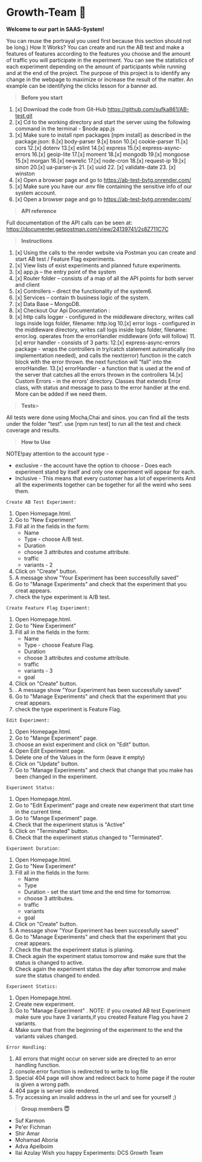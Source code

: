 
# Growth-Team 🙂

**Welcome to our part in SAAS-System!**

You can reuse the portrayal you used first because this section should not be long.)
How It Works? You can create and run the AB test and make a features of features according to the features you choose and the amount of traffic you will participate in the experiment.
You can see the statistics of each experiment depending on the amount of participants while running and at the end of the project.
The purpose of this project is to identify any change in the webpage to maximize or increase the result of the matter. An example can be identifying the clicks lesson for a banner ad.

> **Before you start**
1. [x] Download the code from Git-Hub https://github.com/sufka861/AB-test.git
2. [x] Cd to the working directory and start the server using the following command in the terminal - $node app.js
3. [x] Make sure to install npm packages [npm install] as described in the package.json:
   8.[x] body-parser
   9.[x] bson
   10.[x] cookie-parser
   11.[x] cors
   12.[x] dotenv
   13.[x] eslint
   14.[x] express
   15.[x] express-async-errors
   16.[x] geoip-lite
   17.[x] moment
   18.[x] mongodb
   19.[x] mongoose
   15.[x] morgan
   16.[x] newrelic
   17.[x] node-cron
   18.[x] request-ip
   19.[x] sinon
   20.[x] ua-parser-js
   21. [x] uuid
   22. [x] validate-date
   23. [x] winston
24. [x] Open a browser page and go to https://ab-test-bvtg.onrender.com/
25. [x] Make sure you have our .env file containing the sensitive info of our system account.
26. [x] Open a browser page and go to https://ab-test-bvtg.onrender.com/

> **API reference**

 Full documentation of the API calls can be seen at: https://documenter.getpostman.com/view/24139741/2s8Z711C7C


> **Instructions**
1. [x] Using the calls to the render website via Postman you can create and start AB test / Feature Flag experiments.
2. [x] View lists of exist experiments and planned future experiments.
3. [x] app.js  – the entry point of the system
4. [x] Router folder – consists of a map of all the API points for both server and client
5. [x] Controllers – direct the functionality of the system6.
6. [x] Services – contain th business logic of the system.
7. [x] Data Base – MongoDB.
8. [x] Checkout Our Api Documentation : 
9. [x] http calls logger - configured in the middleware directory, writes call logs inside logs folder, filename: http.log
10.[x] error logs - configured in the middleware directory, writes call logs inside logs folder, filename: error.log. operates from the errorHandler middleware (info will follow)
11.[x] error handler - consists of 3 parts:
12.[x] express-async-errors package - wraps the controllers in try/catch statement automatically (no implementation needed), and calls the next(error) function in the catch block with the error thrown. the next function will "fall" into the errorHandler.
13.[x] errorHandler - a function that is used at the end of the server that catches all the errors thrown in the controllers
14.[x] Custom Errors - in the errors' directory. Classes that extends Error class, with status and message to pass to the error handier at the end. More can be added if we need them.

> **Tests**>

 All tests were done using Mocha,Chai and sinos.
you can find all the tests under the folder "test".
 use [npm run test] to run all the test and check coverage and results.

> **How to Use**

NOTE!pay attention to the account type - 
 - exclusive - the account have the option to choose - Does each experiment stand by itself and only one experiment will appear for each.
 - Inclusive - This means that every customer has a lot of experiments
And all the experiments together can be together for all the weird who sees them.

`Create AB Test Experiment:`
1. Open Homepage.html.
2. Go to "New Experiment"
3. Fill all in the fields in the form:
    * Name
    * Type - choose A/B test.
    * Duration
    * choose 3 attributes and costume attribute. 
    * traffic
    * variants - 2
4. Click on "Create" button.
5. A message show "Your Experiment has been successfully saved"
6. Go to "Manage Experiments" and check that the experiment that you creat appears.
7. check the type experiment is A/B test.

`Create Feature Flag Experiment:`

1. Open Homepage.html.
2. Go to "New Experiment"
3. Fill all in the fields in the form:
   * Name
   * Type - choose Feature Flag.
   * Duration
   * choose 3 attributes and costume attribute.
   * traffic
   * variants - 3
   * goal
4. Click on "Create" button.
5. . A message show "Your Experiment has been successfully saved"
6. Go to "Manage Experiments" and check that the experiment that you creat appears.
7. check the type experiment is Feature Flag.

`Edit Experiment:`

1. Open Homepage.html.
2. Go to "Mange Experiment" page.
3. choose an exist experiment and click on "Edit" button.
4. Open Edit Experiment page.
5. Delete one of the Values in the form (leave it empty)
6. Click on "Update" button.
7. Go to "Manage Experiments" and check that change that you make has been changed in the experiment.


`Experiment Status:`

1. Open Homepage.html.
2. Go to "Edit Experiment" page and create new experiment that start time in the current time.
3. Go to "Mange Experiment" page.
4. Check that the experiment status is "Active"
5. Click on "Terminated" button.
6. Check that the experiment status changed to "Terminated".

`Experiment Duration:`

1. Open Homepage.html.
2. Go to "New Experiment"
3. Fill all in the fields in the form:
   * Name
   * Type 
   * Duration -  set the start time and the end time for tomorrow.
   * choose 3 attributes.
   * traffic
   * variants 
   * goal
4. Click on "Create" button.
5. A message show "Your Experiment has been successfully saved"
6. Go to "Manage Experiments" and check that the experiment that you creat appears.
7. Check the that the experiment status is planing.
8. Check again the experiment status tomorrow and make sure that the status is changed to active.
9. Check again the experiment status the day after tomorrow and make sure the status changed to ended.

`Experiment Statics:`

1. Open Homepage.html.
2. Create new experiment.
3. Go to "Manage Experiment" .
NOTE: if you created AB test Experiment make sure you have 3 variants,if you created Feature Flag you have 2 variants.
4.  Make sure that from the beginning of the experiment to the end the variants values changed.

`Error Handling:`

1. All errors that might occur on server side are directed to an error handling function.
2. console.error function is redirected to write to log file
3. Special 404 page will show and redirect back to home page if the router is given a wrong path.
4. 404 page is server side rendered.
5. Try accessing an invalid address in the url and see for yourself ;)

> **Group members 😇**

* Suf Karmon
* Pe'er Fichman
* Shir Amar
* Mohamad Aboria
* Adva Apelboim
* Ilai Azulay
Wish you happy Experiments: DCS Growth Team

